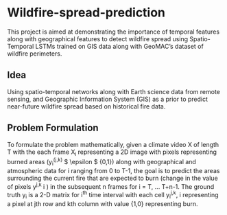 # Wildfire-spread-prediction
This project is aimed at demonstrating the importance of temporal features along with geographical features to detect wildfire spread using Spatio-Temporal LSTMs trained on GIS data along with GeoMAC’s dataset of wildfire perimeters. 

## Idea

Using spatio-temporal networks along with Earth science data from remote sensing, and Geographic Information System (GIS) as a prior to predict
near-future wildfire spread based on historical fire data.

## Problem Formulation
To formulate the problem mathematically, given a climate video X of length T with the each frame X<sub>i</sub> representing a 2D image with pixels representing burned areas 
(y<sub>i</sub><sup>(j,k)</sup> $ \epsilon $ {0,1}) along with geographical and atmospheric data for i ranging from 0 to T-1, the goal is to predict the areas surrounding the current fire that are expected
to burn (change in the value of pixels y<sup>j,k</sup> i ) in the subsequent n frames for i = T, ... T+n-1.
The ground truth y<sub>i</sub> is a 2-D matrix for i<sup>th</sup> time interval with each cell y<sub>i</sub><sup>j,k</sup>, i representing a pixel at jth row and kth column with value {1,0} representing burn.
